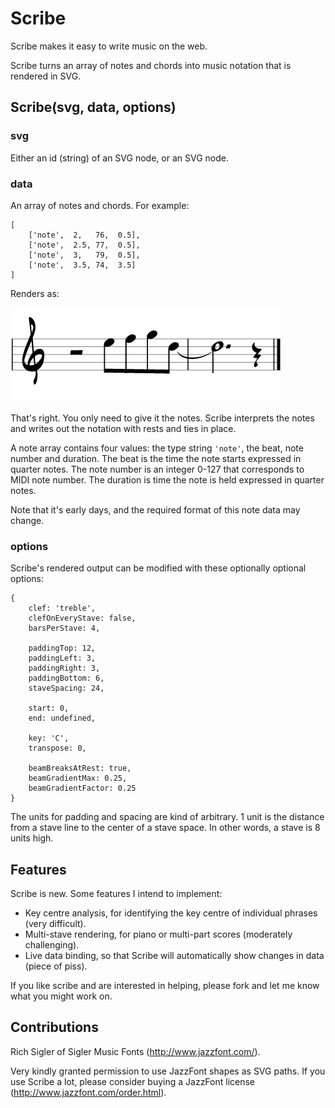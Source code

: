 # Scribe

Scribe makes it easy to write music on the web.

Scribe turns an array of notes and chords into music notation that is rendered in SVG.


## Scribe(svg, data, options)


### svg

Either an id (string) of an SVG node, or an SVG node.


### data

An array of notes and chords. For example:

    [
        ['note',  2,   76,  0.5],
        ['note',  2.5, 77,  0.5],
        ['note',  3,   79,  0.5],
        ['note',  3.5, 74,  3.5]
    ]

Renders as:

![Dum-de-de-duuum](example.png)

That's right. You only need to give it the notes.
Scribe interprets the notes and writes out the notation with rests and ties in place.

A note array contains four values:
the type string <code>'note'</code>,
the beat, note number and duration.
The beat is the time the note starts expressed in quarter notes.
The note number is an integer 0-127 that corresponds to MIDI note number.
The duration is time the note is held expressed in quarter notes.

Note that it's early days, and the required format of this note data may change.


### options

Scribe's rendered output can be modified with these optionally optional options:

    {
        clef: 'treble',
        clefOnEveryStave: false,
        barsPerStave: 4,
        
        paddingTop: 12,
        paddingLeft: 3,
        paddingRight: 3,
        paddingBottom: 6,
        staveSpacing: 24,
        
        start: 0,
        end: undefined,
        
        key: 'C',
        transpose: 0,

        beamBreaksAtRest: true,
        beamGradientMax: 0.25,
        beamGradientFactor: 0.25
    }

The units for padding and spacing are kind of arbitrary.
1 unit is the distance from a stave line to the center of a stave space.
In other words, a stave is 8 units high.

## Features

Scribe is new.
Some features I intend to implement:

* Key centre analysis, for identifying the key centre of individual phrases (very difficult).
* Multi-stave rendering, for piano or multi-part scores (moderately challenging).
* Live data binding, so that Scribe will automatically show changes in data (piece of piss).

If you like scribe and are interested in helping, please fork and let me know what you might work on.


## Contributions

Rich Sigler of Sigler Music Fonts (http://www.jazzfont.com/).

Very kindly granted permission to use JazzFont shapes as SVG paths.
If you use Scribe a lot, please consider buying a JazzFont license (http://www.jazzfont.com/order.html).
